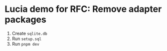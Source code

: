 # Lucia demo for RFC: Remove adapter packages

1. Create `sqlite.db`
2. Run `setup.sql`
3. Run `pnpm dev`
